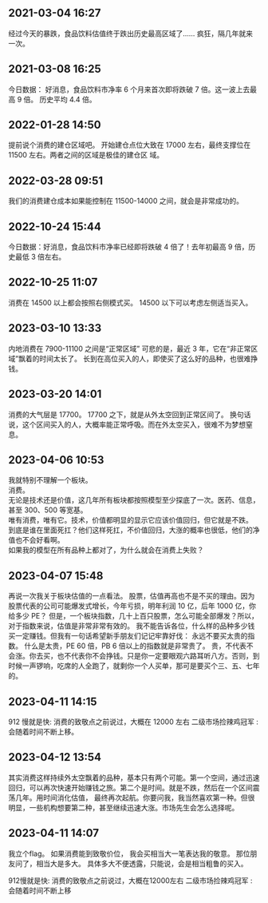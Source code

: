 ## 2021-03-04 16:27

经过今天的暴跌，食品饮料估值终于跌出历史最高区域了……
疯狂，隔几年就来一次。

## 2021-03-08 16:25

今日数据：
好消息，食品饮料市净率 6 个月来首次即将跌破 7 倍。这一波上去最高 9 倍。
历史平均 4.4 倍。

## 2022-01-28 14:50

提前说个消费的建仓区域吧。
开始建仓点位大致在 17000 左右，最终支撑位在 11500 左右。两者之间的区域是极佳的建仓区
域。

## 2022-03-28 09:51

我们的消费建仓成本如果能控制在 11500-14000 之间，就会是非常成功的。

## 2022-10-24 15:44

今日数据：好消息，食品饮料市净率已经即将跌破 4 倍了！去年初最高 9 倍，历史最低 3 倍左右。

## 2022-10-25 11:07

消费在 14500 以上都会按照右侧模式买。
14500 以下可以考虑左侧适当买入。

## 2023-03-10 13:33

内地消费在 7900-11100 之间是“正常区域”
可悲的是，最近 3 年，它在“非正常区域”飘着的时间太长了。
长到在高位买入的人，即使买了这么好的品种，也很难挣钱。

## 2023-03-20 14:01

消费的大气层是 17700。
17700 之下，就是从外太空回到正常区间了。
换句话说，这个区间买入的人，大概率能正常呼吸。而在外太空买入，很难不为梦想窒息。

## 2023-04-06 10:53

我就特别不理解一个板块。  
消费。  
无论是技术还是价值，这几年所有板块都按照模型至少探底了一次。医药、信息，甚至 300、500 等宽基。  
唯有消费，唯有它。技术，价值都明显的显示它应该价值回归，但它就是不跌。  
到底是谁在里面死扛？他们这样死扛，不价值回归，大涨的概率也很低，他们的净值也不会好看啊。  
如果我的模型在所有品种上都对了，为什么就会在消费上失败？

## 2023-04-07 15:48

再说一次我关于板块估值的一点看法。
股票，估值再高也不是不买的理由。因为股票代表的公司可能爆发式增长，今年亏损，明年利润 10 亿，后年 1000 亿，你给多少 PE？
但是，一个板块指数，几十上百只股票，怎么可能全部爆发？所以，对于指数来说，估值是非常非常有效的。
我不能告诉各位，什么样的品种多少钱买一定赚钱。但我有一句话希望新手朋友们记记牢靠好伐：
永远不要买太贵的指数。
什么是太贵，PE 60 倍，PB 6 倍以上的指数就是非常贵了。
贵，不代表不会涨。你去买，也不代表你不会挣钱。只是你一定要眼观六路耳听八方。否则，到时候一声锣响，吃席的人全跑了，就剩你一个人买单，那可是要买个三、五、七年的。

## 2023-04-11 14:15

912 慢就是快: 消费的致敬点之前说过，大概在 12000 左右
二级市场捡辣鸡冠军 : 会随着时间不断上移。

## 2023-04-12 13:54

其实消费这样持续外太空飘着的品种，基本只有两个可能。第一个空间，通过迅速回归，可以再次快速开始赚钱之旅。第二个是时间。就是不跌，然后在一个区间震荡几年。用时间消化估值，
最终再次起航。你要问我，我当然喜欢第一种。但很明显，一些机构想要第二种，甚至继续迅速大涨。市场先生会怎么选择呢。

##  2023-04-11 14:07

我立个flag。
如果消费能到致敬价位，
我会买相当大一笔表达我的敬意。
那位朋友问了，相当大是多大。
具体多大不便透露，只能说，会是相当粗鲁的买入。  

912慢就是快: 消费的致敬点之前说过，大概在12000左右
二级市场捡辣鸡冠军  : 会随着时间不断上移